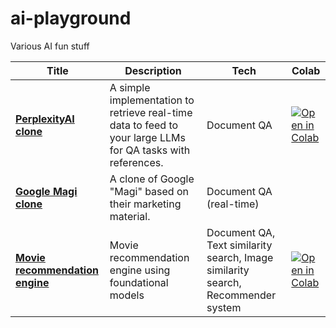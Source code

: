 # ai-playground

Various AI fun stuff

|Title |Description |Tech |Colab |
|-|-|-|-|
|<b>[PerplexityAI clone](perplexity-clone/)</b>| A simple implementation to retrieve real-time data to feed to your large LLMs for QA tasks with references. |Document QA| [![Open in Colab](https://colab.research.google.com/assets/colab-badge.svg)](https://colab.research.google.com/github/mklarqvist/ai-playground/blob/main/perplexity-clone/perplexity_clone.ipynb)
|<b>[Google Magi clone](google-magi-clone/)</b>| A clone of Google "Magi" based on their marketing material.|Document QA (real-time)| |
|<b>[Movie recommendation engine](movie-embeddings/)</b>| Movie recommendation engine using foundational models |Document QA, Text similarity search, Image similarity search, Recommender system| [![Open in Colab](https://colab.research.google.com/assets/colab-badge.svg)](https://colab.research.google.com/github/mklarqvist/ai-playground/blob/main/movie-embeddings/preprocessing/tmbd_id_review.ipynb)